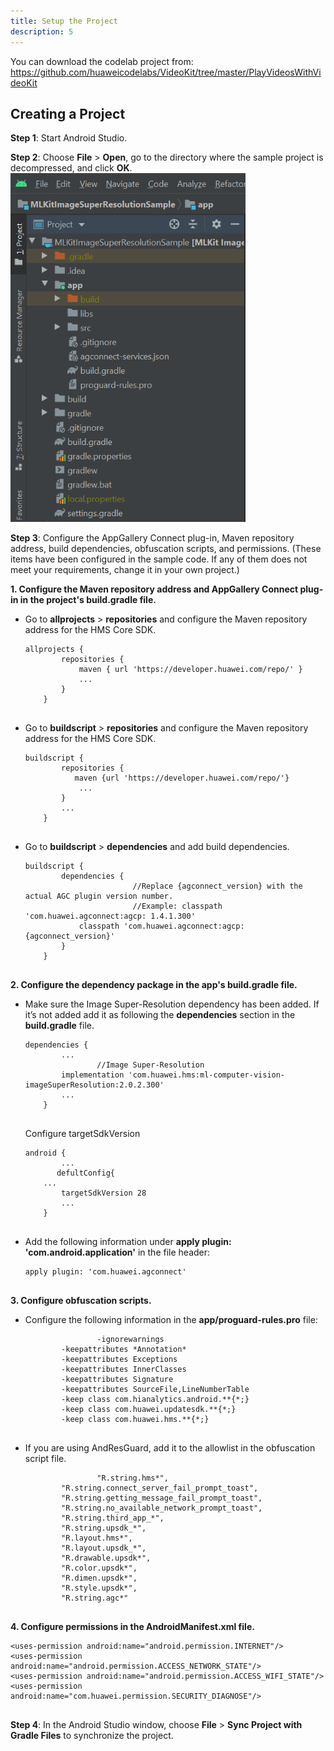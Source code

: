 ```yaml
---
title: Setup the Project
description: 5
---
```


<p>You can download the codelab project from: <a href="https://github.com/huaweicodelabs/VideoKit/tree/master/PlayVideosWithVideoKit" target="_blank">https://github.com/huaweicodelabs/VideoKit/tree/master/PlayVideosWithVideoKit</a></p>

<h2><strong>Creating a Project</strong></h2>
<p><strong>Step 1</strong>: Start Android Studio.</p>
<p><strong>Step 2</strong>: Choose <strong>File</strong> &gt; <strong>Open</strong>, go to the directory where the sample project is decompressed, and click <strong>OK</strong>.<br><img style="width: 376.00px" src="https://github.com/iebayirli/ImageSuperResolutionCodelab/blob/master/assets/folderStructure.png" onclick="imageclick(src)"></p>
<p><strong>Step 3</strong>: Configure the AppGallery Connect plug-in, Maven repository address, build dependencies, obfuscation scripts, and permissions. (These items have been configured in the sample code. If any of them does not meet your requirements, change it in your own project.)</p>
<p><strong>1. Configure the Maven repository address and AppGallery Connect plug-in in the project's build.gradle file.</strong></p>
<ul>
	<li>Go to <strong>allprojects</strong> &gt; <strong>repositories</strong> and configure the Maven repository address for the HMS Core SDK.<pre><div id="copy-button1" class="copy-btn" title="Copy" onclick="copyCode(this.id)"></div><code><span class="pln">allprojects </span><span class="pun">{</span><span class="pln">
		repositories </span><span class="pun">{</span><span class="pln">
			maven </span><span class="pun">{</span><span class="pln"> url </span><span class="str">'https://developer.huawei.com/repo/'</span><span class="pln"> </span><span class="pun">}</span><span class="pln">
			</span><span class="pun">...</span><span class="pln">
		</span><span class="pun">}</span><span class="pln">
	</span><span class="pun">}</span><span class="pln">
	</span></code></pre>
	</li>
	<li>Go to <strong>buildscript</strong> &gt; <strong>repositories</strong> and configure the Maven repository address for the HMS Core SDK.<pre><div id="copy-button2" class="copy-btn" title="Copy" onclick="copyCode(this.id)"></div><code><span class="pln">buildscript </span><span class="pun">{</span><span class="pln">
		repositories </span><span class="pun">{</span><span class="pln">
		   maven </span><span class="pun">{</span><span class="pln">url </span><span class="str">'https://developer.huawei.com/repo/'</span><span class="pun">}</span><span class="pln">
			</span><span class="pun">...</span><span class="pln">
		</span><span class="pun">}</span><span class="pln">
		</span><span class="pun">...</span><span class="pln">
	</span><span class="pun">}</span><span class="pln">
	</span></code></pre>
	</li>
	<li>Go to <strong>buildscript</strong> &gt; <strong>dependencies</strong> and add build dependencies.<pre><div id="copy-button3" class="copy-btn" title="Copy" onclick="copyCode(this.id)"></div><code><span class="pln">buildscript </span><span class="pun">{</span><span class="pln">
		dependencies </span><span class="pun">{</span><span class="pln">
     </span><span class="str">                   //Replace {agconnect_version} with the actual AGC plugin version number.</span><span class="pln">
     </span><span class="str">                   //Example: classpath 'com.huawei.agconnect:agcp: 1.4.1.300'</span><span class="pln">
			classpath </span><span class="str">'com.huawei.agconnect:agcp:{agconnect_version}'</span><span class="pln">
		</span><span class="pun">}</span><span class="pln">
	</span><span class="pun">}</span><span class="pln">
	</span></code></pre>
	</li>
</ul>
<p><strong>2. Configure the dependency package in the app's build.gradle file.</strong></p>
<ul>
	<li>Make sure the Image Super-Resolution dependency has been added. If it’s not added add it as following the <strong>dependencies</strong> section in the <strong>build.gradle</strong> file.<pre><div id="copy-button4" class="copy-btn" title="Copy" onclick="copyCode(this.id)"></div><code><span class="pln">dependencies </span><span class="pun">{</span><span class="pln">
		</span><span class="pun">...</span><span class="pln">
    </span><span class="str">            //Image Super-Resolution</span><span class="pln">
		implementation </span><span class="str">'com.huawei.hms:ml-computer-vision-imageSuperResolution:2.0.2.300'</span><span class="pln">
		</span><span class="pun">...</span><span class="pln">
	</span><span class="pun">}</span><span class="pln">
	</span></code></pre>
	</li>
	</li>Configure targetSdkVersion
	<pre><div id="copy-button5" class="copy-btn" title="Copy" onclick="copyCode(this.id)"></div><code><span class="pln">android </span><span class="pln">{</span><span class="pln">
		</span><span class="pun">...</span><span class="pln">
    </span><span class="str">	defultConfig<span class="pun">{</span>
	<span class="pun">...</span></span><span class="pln">
		targetSdkVersion 28</span><span class="pln">
		</span><span class="pun">...</span><span class="pln">
	</span><span class="pun">}</span><span class="pln">
	</span></code></pre>
	</li>
	<li>Add the following information under <strong>apply plugin: 'com.android.application'</strong> in the file header:<pre><div id="copy-button6" class="copy-btn" title="Copy" onclick="copyCode(this.id)"></div><code><span class="pln">apply plugin</span><span class="pun">:</span><span class="pln"> </span><span class="str">'com.huawei.agconnect'</span><span class="pln">
	</span></code></pre>
	</li>
</ul>
<p><strong>3. Configure obfuscation scripts.</strong></p>
<ul>
	<li>Configure the following information in the <strong>app/proguard-rules.pro</strong> file:<pre><div id="copy-button7" class="copy-btn" title="Copy" onclick="copyCode(this.id)"></div><code>                <span class="pun">-</span><span class="pln">ignorewarnings</span><span class="pln">
		</span><span class="pun">-</span><span class="pln">keepattributes </span><span class="pun">*</span><span class="typ">Annotation</span><span class="pun">*</span><span class="pln">
		</span><span class="pun">-</span><span class="pln">keepattributes </span><span class="typ">Exceptions</span><span class="pln">
		</span><span class="pun">-</span><span class="pln">keepattributes </span><span class="typ">InnerClasses</span><span class="pln">
		</span><span class="pun">-</span><span class="pln">keepattributes </span><span class="typ">Signature</span><span class="pln">
		</span><span class="pun">-</span><span class="pln">keepattributes </span><span class="typ">SourceFile</span><span class="pun">,</span><span class="typ">LineNumberTable</span><span class="pln">
		</span><span class="pun">-</span><span class="pln">keep </span><span class="kwd">class</span><span class="pln"> com</span><span class="pun">.</span><span class="pln">hianalytics</span><span class="pun">.</span><span class="pln">android</span><span class="pun">.**{*;}</span><span class="pln">
		</span><span class="pun">-</span><span class="pln">keep </span><span class="kwd">class</span><span class="pln"> com</span><span class="pun">.</span><span class="pln">huawei</span><span class="pun">.</span><span class="pln">updatesdk</span><span class="pun">.**{*;}</span><span class="pln">
		</span><span class="pun">-</span><span class="pln">keep </span><span class="kwd">class</span><span class="pln"> com</span><span class="pun">.</span><span class="pln">huawei</span><span class="pun">.</span><span class="pln">hms</span><span class="pun">.**{*;}</span><span class="pln">
		</span></code></pre>
	</li>
	<li>If you are using AndResGuard, add it to the allowlist in the obfuscation script file.<pre><div id="copy-button8" class="copy-btn" title="Copy" onclick="copyCode(this.id)"></div><code>               <span class="str"> "R.string.hms*"</span><span class="pun">,</span><span class="pln">
		</span><span class="str">"R.string.connect_server_fail_prompt_toast"</span><span class="pun">,</span><span class="pln">
		</span><span class="str">"R.string.getting_message_fail_prompt_toast"</span><span class="pun">,</span><span class="pln">
		</span><span class="str">"R.string.no_available_network_prompt_toast"</span><span class="pun">,</span><span class="pln">
		</span><span class="str">"R.string.third_app_*"</span><span class="pun">,</span><span class="pln">
		</span><span class="str">"R.string.upsdk_*"</span><span class="pun">,</span><span class="pln">
		</span><span class="str">"R.layout.hms*"</span><span class="pun">,</span><span class="pln">
		</span><span class="str">"R.layout.upsdk_*"</span><span class="pun">,</span><span class="pln"> 
		</span><span class="str">"R.drawable.upsdk*"</span><span class="pun">,</span><span class="pln">
		</span><span class="str">"R.color.upsdk*"</span><span class="pun">,</span><span class="pln"> 
		</span><span class="str">"R.dimen.upsdk*"</span><span class="pun">,</span><span class="pln">
		</span><span class="str">"R.style.upsdk*"</span><span class="pun">,</span><span class="pln">
		</span><span class="str">"R.string.agc*"</span><span class="pln">
		</span></code></pre>
	</li>
</ul>
<p><strong>4. Configure permissions in the AndroidManifest.xml file.</strong></p>
<pre><div id="copy-button9" class="copy-btn" title="Copy" onclick="copyCode(this.id)"></div><code><span class="tag">&lt;uses-permission</span><span class="pln"> </span><span class="atn">android:name</span><span class="pun">=</span><span class="atv">"android.permission.INTERNET"</span><span class="tag">/&gt;</span><span class="pln">
</span><span class="tag">&lt;uses-permission</span><span class="pln"> </span><span class="atn">android:name</span><span class="pun">=</span><span class="atv">"android.permission.ACCESS_NETWORK_STATE"</span><span class="tag">/&gt;</span><span class="pln">
</span><span class="tag">&lt;uses-permission</span><span class="pln"> </span><span class="atn">android:name</span><span class="pun">=</span><span class="atv">"android.permission.ACCESS_WIFI_STATE"</span><span class="tag">/&gt;</span><span class="pln">
</span><span class="tag">&lt;uses-permission</span><span class="pln"> </span><span class="atn">android:name</span><span class="pun">=</span><span class="atv">"com.huawei.permission.SECURITY_DIAGNOSE"</span><span class="tag">/&gt;</span><span class="pln">
  </span></code></pre>
<p><strong>Step 4</strong>: In the Android Studio window, choose <strong>File</strong> &gt; <strong>Sync Project with Gradle Files</strong> to synchronize the project.</p>
